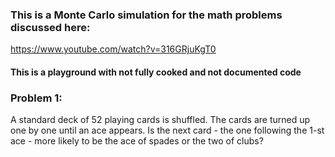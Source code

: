 ### This is a Monte Carlo simulation for the math problems discussed here:
https://www.youtube.com/watch?v=316GRjuKgT0

#### This is a playground with not fully cooked and not documented code

### Problem 1:
A standard deck of 52 playing cards is shuffled. The cards are turned up one by one until an ace appears. Is the next card - the one following the 1-st ace - more likely to be the ace of spades or the two of clubs?
